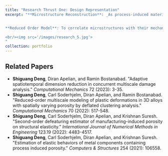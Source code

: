 ```yaml
---
title: "Research Thrust One: Design Representation"
excerpt: "**Microstructure Reconstruction**: _As process-induced material defects are stochastic and inevitable, how can we efficiently represent them in microstructures?_ To answer this, we applied microstructure reconstruction to characterize tomography-infused material features and build massive datasets of **statistically equivalent feature representations** of the inherent stochasticity. Classic reconstruction approaches often rely on image pixel-based correlation functions which are typically slow and memory intensive. we developed innovative geometric descriptor and spectral density function methods to statistically represent random material features (e.g., morphology, geometry, and composition) with significant dimension reduction, such that the computational time of reconstruction is **reduced from hours to seconds**. Such methods are promising for many applications, e.g., manufacturing defect inspection, material repository development, and experimental data augmentation.


**Reduced Order Model**: To correlate microstructures with their mechanics performance, we need to numerically assess the effective property of each sample in the material dataset. However, classic direct numerical simulations, e.g., finite element analysis (FEA), are often challenged by numerical issues such as high costs, mesh dependency, and slow convergence for modeling high nonlinearity and path-dependent material behaviors. To address such issues, we developed novel mechanistic reduced-order models (ROMs) that ensembles several contributions to simulate the behavior of spatially varying microstructures under irreversible deformations, including: (𝑖) **Data compression** that reduces unknown variables by decomposing computational domain into a small number of material clusters, (𝑖𝑖) **Deflation algorithm** that projects high-dimensional variables into lower dimensional spaces, and (𝑖𝑖𝑖) **Explicit-implicit constitutive integration** that guarantees positive-definiteness of stiffness matrices with adjustable temporal-spatial discretization for elastoplastic and damage simulations. Such ROMs provide dramatic acceleration for many outer-loop applications, e.g., design optimization, fast dataset generation, uncertainty quantification, and digital twins.

<br/><img src='/images/research_5.jpg'>
"
collection: portfolio
---
```

<!-- <img src='/images/500x300.png' style='width:300px;height:300px;margin-right:15px;float:left'> -->
<!-- <br/><img src='/images/research_2.jpg' align='middle'
style='width:800px;height:450px;margin-top:15px;margin-left:60px;margin-right:30px;'> -->
<!-- Design Sensitivity for CAD Defeaturing Estimation -->

<!-- Significant advancements have been achieved in microstructural modeling to account for manufacturing-induced material local defects. However, the practical application of these microscale simulations in real-world design has been limited due to their high computational costs and prohibitive memory footprints.
To overcome this challenge, we develop reduced-order models (ROMs) that approximate computationally intensive simulations with far fewer resources by projecting solution variables into a lower dimension space with spatiotemporal reductions. By integrating ROMs into a concurrent multiscale modeling framework, our reduced-order system efficiently quantifies the impacts of spatially varying heterogeneous microstructures on complex component behaviors, e.g., elasto-plasticity and fracture, which enables low-cost design applications. -->


Related Papers
------
* **Shiguang Deng**, Diran Apelian, and Ramin Bostanabad. "Adaptive spatiotemporal dimension reduction in concurrent multiscale damage analysis." _Computational Mechanics_ 72 (2023): 3-35.
* **Shiguang Deng**, Carl Soderhjelm, Diran Apelian, and Ramin Bostanabad. "Reduced-order multiscale modeling of plastic deformations in 3D alloys with spatially varying porosity by deflated clustering analysis." _Computational Mechanics_ 70 (2022): 517-548.
* **Shiguang Deng**, Carl Soderhjelm, Diran Apelian, and Krishnan Suresh. "Second-order defeaturing estimator of manufacturing-induced porosity on structural elasticity." _International Journal of Numerical Methods in Engineering_ 123.19 (2022): 4483-4517.
* **Shiguang Deng**, Carl Soderhjelm, Diran Apelian, and Krishnan Suresh. "Estimation of elastic behaviors of metal components containing process induced porosity." _Computers & Structures_ 254 (2021): 106558.
